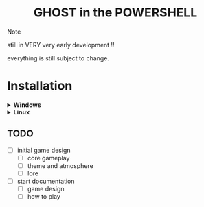 <h1 align=center>GHOST in the POWERSHELL</h1>

> [!NOTE]
> still in VERY very early development !!
>
> everything is still subject to change.

# Installation

<details>
<summary><b>Windows</b></summary>

    ---

  ⚠️ UNDER CONSTRUCTION ⚠️

    ---

</details>

<details>
<summary><b>Linux</b></summary>

    ---

  ⚠️ UNDER CONSTRUCTION ⚠️

    ---

</details>

## TODO
- [ ] initial game design
    - [ ] core gameplay
    - [ ] theme and atmosphere
    - [ ] lore
- [ ] start documentation
    - [ ] game design
    - [ ] how to play
